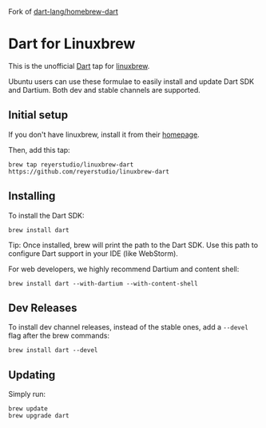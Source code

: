 Fork of [dart-lang/homebrew-dart](https://github.com/dart-lang/homebrew-dart)

# Dart for Linuxbrew

This is the unofficial [Dart][] tap for [linuxbrew][].

Ubuntu users can use these formulae to easily install and update Dart SDK and
Dartium. Both dev and stable channels are supported.

## Initial setup

If you don't have linuxbrew, install it from their [homepage][linuxbrew].

Then, add this tap:

```
brew tap reyerstudio/linuxbrew-dart https://github.com/reyerstudio/linuxbrew-dart
```

## Installing

To install the Dart SDK:

```
brew install dart
```

Tip: Once installed, brew will print the path to the Dart SDK. Use this path to configure Dart support
in your IDE (like WebStorm).

For web developers, we highly recommend Dartium and content shell:

```
brew install dart --with-dartium --with-content-shell
```

## Dev Releases

To install dev channel releases, instead of the stable ones, add a `--devel`
flag after the brew commands:

```shell
brew install dart --devel
```

## Updating

Simply run:

```
brew update
brew upgrade dart
```

[linuxbrew]: http://linuxbrew.sh/
[dart]: https://www.dartlang.org
